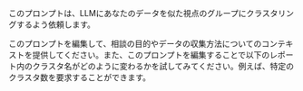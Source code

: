 このプロンプトは、LLMにあなたのデータを似た視点のグループにクラスタリングするよう依頼します。

このプロンプトを編集して、相談の目的やデータの収集方法についてのコンテキストを提供してください。また、このプロンプトを編集することで以下のレポート内のクラスタ名がどのように変わるかを試してみてください。例えば、特定のクラスタ数を要求することができます。